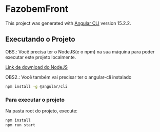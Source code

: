 # FazobemFront

This project was generated with [Angular CLI](https://github.com/angular/angular-cli) version 15.2.2.

## Executando o Projeto

OBS.: Você precisa ter o NodeJS(e o npm) na sua máquina para poder executar este projeto localmente.

[Link de download do NodeJS](https://nodejs.org/en/download)

OBS2.: Você também vai precisar ter o angular-cli instalado 

```bash
npm install -g @angular/cli
```

### Para executar o projeto

Na pasta root do projeto, execute:

```bash
npm install
npm run start
```
